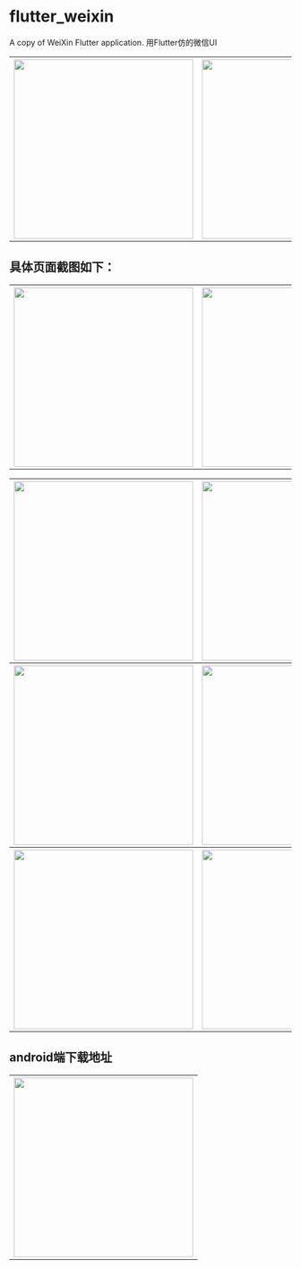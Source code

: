# flutter_weixin

A copy of WeiXin Flutter application.
用Flutter仿的微信UI

<table>
<tr>
<th><img src="https://raw.githubusercontent.com/leeo-noder/flutter_weixin_demo/master/static/images/main.gif" width="320"/></th>
<th><img src="https://raw.githubusercontent.com/leeo-noder/flutter_weixin_demo/master/static/images/main2.gif" width="320"/></th>
</tr>
</table>

## 具体页面截图如下：
<table>
<tr>
<th><img src="https://raw.githubusercontent.com/leeo-noder/flutter_weixin_demo/master/static/images/wechat_home.jpg" width="320"/></th>
<th><img src="https://raw.githubusercontent.com/leeo-noder/flutter_weixin_demo/master/static/images/wechat_contact.jpg" width="320"/></th>
</tr>
</table>
<table>
<tr>
<th><img src="https://raw.githubusercontent.com/leeo-noder/flutter_weixin_demo/master/static/images/wechat_find.jpg" width="320"/></th>
<th><img src="https://raw.githubusercontent.com/leeo-noder/flutter_weixin_demo/master/static/images/wechat_me.jpg" width="320"/></th>
</tr>
<tr>
<th><img src="https://raw.githubusercontent.com/leeo-noder/flutter_weixin_demo/master/static/images/home_chat.jpg" width="320"/></th>
<th><img src="https://raw.githubusercontent.com/leeo-noder/flutter_weixin_demo/master/static/images/wechat_contacts_nf.jpg" width="320"/></th>
</tr>
<tr>
<th><img src="https://raw.githubusercontent.com/leeo-noder/flutter_weixin_demo/master/static/images/wechat_contacts_x.jpg" width="320"/></th>
<th><img src="https://raw.githubusercontent.com/leeo-noder/flutter_weixin_demo/master/static/images/wechat_contacts_detail.jpg" width="320"/></th>
</tr>
</table>

## android端下载地址
<table>
<tr>
<th><img src="https://raw.githubusercontent.com/leeo-noder/flutter_weixin_demo/master/static/images/xsG11.png" width="320"/></th>
</tr>
</table>